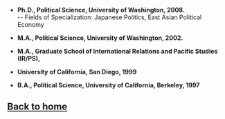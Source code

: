 - **Ph.D., Political Science, University of Washington, 2008.**  
-- Fields of Specialization: Japanese Politics, East Asian Political Economy   
  
  
- **M.A., Political Science, University of Washington, 2002.**  
   
- **M.A., Graduate School of International Relations and Pacific Studies (IR/PS),**   
- **University of California, San Diego, 1999**   
   
- **B.A., Political Science, University of California, Berkeley, 1997**  
  
  
## [Back to home](https://hirosasada.github.io)  
